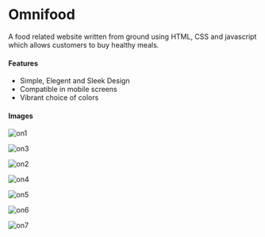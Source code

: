 # Omnifood
A food related website written from ground using HTML, CSS and javascript which allows customers to buy healthy meals.

#### Features
- Simple, Elegent and Sleek Design
- Compatible in mobile screens
- Vibrant choice of colors

#### Images

![on1](https://github.com/Saurav-Dahal/Omnifood/assets/59647255/55cfca0d-e1d9-4a62-a037-761006f25d6f)


![on3](https://github.com/Saurav-Dahal/Omnifood/assets/59647255/5c0344b2-48aa-440f-9364-8e939b287623)


![on2](https://github.com/Saurav-Dahal/Omnifood/assets/59647255/72aac488-4882-402d-bae6-59c149945c19)


![on4](https://github.com/Saurav-Dahal/Omnifood/assets/59647255/a8c3c046-2509-456a-995e-19eb751006bd)


![on5](https://github.com/Saurav-Dahal/Omnifood/assets/59647255/ac029cb0-7682-4955-a8dd-3efff7e7f4ec)


![on6](https://github.com/Saurav-Dahal/Omnifood/assets/59647255/6b26e449-f6ef-47e2-aae0-86192f7ac44a)


![on7](https://github.com/Saurav-Dahal/Omnifood/assets/59647255/4da5e2e5-e340-4a2e-90a1-ed21d41e2607)





